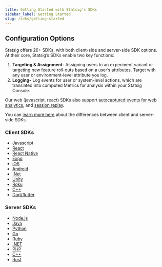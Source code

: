```yaml
---
title: Getting Started with Statsig's SDKs
sidebar_label: Getting Started
slug: /sdks/getting-started
---
```


## Configuration Options
Statsig offers 20+ SDKs, with both client-side and server-side SDK options. At their core, Statsig’s SDKs enable two key functions: 
1. **Targeting & Assignment-** Assigning users to an experiment variant or targeting new feature roll-outs based on a user’s attributes. Target with any user or environment-level attribute you log.  
2. **Logging-** Log events for user or system-level actions, which are translated into computed Metrics for analysis within your Statsig Console.

Our web (javascript, react) SDKs also support [autocaptured events for web analytics](/webanalytics/overview), and [session replay](/session-replay/overview).

You can [learn more here](/sdks/client-vs-server) about the differences between client and server-side SDKs.

### Client SDKs
- [Javascript](/client/javascript-sdk)
- [React](/client/javascript-sdk/react)
- [React Native](/client/javascript-sdk/react-native)
- [Expo](/client/javascript-sdk/expo)
- [iOS](/client/iosClientSDK)
- [Android](/client/androidClientSDK)
- [.Net](/client/dotnetSDK)
- [Unity](/client/unitySDK)
- [Roku](/client/rokuSDK)
- [C++](/client/cppSDK)
- [Dart/flutter](/client/dartSDK)

### Server SDKs
- [Node.js](/server/nodejsServerSDK)
- [Java](/server/javaSdk)
- [Python](/server/pythonSDK)
- [Go](/server/golangSDK)
- [Ruby](/server/rubySDK)
- [.NET](/server/dotnetSDK)
- [PHP](/server/phpSDK)
- [C++](/server/cppSDK)
- [Rust](/server/rustSDK)

